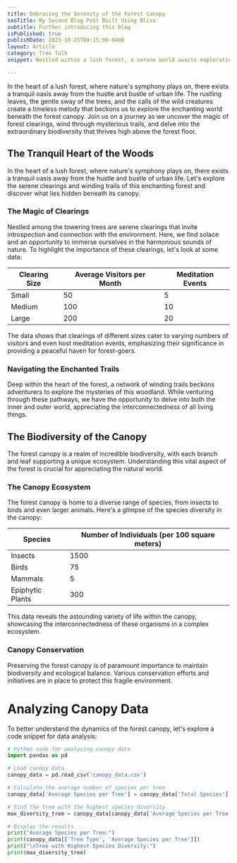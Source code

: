 ```yaml
---
title: Embracing the Serenity of the Forest Canopy
seoTitle: My Second Blog Post Built Using Bliss
subtitle: Further introducing this blog
isPublished: true
publishDate: 2023-10-25T09:15:00-0400
layout: Article
category: Tree Talk
snippet: Nestled within a lush forest, a serene world awaits exploration. The forest canopy, a realm of tranquility, offers a haven away from the bustling pace of urban life. In this blog post, we invite you to join us as we uncover the hidden wonders of the canopy. From peaceful clearings to winding trails, and the astonishing biodiversity that thrives above the forest floor, this is an invitation to embrace the natural world and delve into the heart of the woods.

---
```


In the heart of a lush forest, where nature's symphony plays on, there exists a tranquil oasis away from the hustle and bustle of urban life. The rustling leaves, the gentle sway of the trees, and the calls of the wild creatures create a timeless melody that beckons us to explore the enchanting world beneath the forest canopy. Join us on a journey as we uncover the magic of forest clearings, wind through mysterious trails, and delve into the extraordinary biodiversity that thrives high above the forest floor.

## The Tranquil Heart of the Woods

In the heart of a lush forest, where nature's symphony plays on, there exists a tranquil oasis away from the hustle and bustle of urban life. Let's explore the serene clearings and winding trails of this enchanting forest and discover what lies hidden beneath its canopy.

### The Magic of Clearings

Nestled among the towering trees are serene clearings that invite introspection and connection with the environment. Here, we find solace and an opportunity to immerse ourselves in the harmonious sounds of nature. To highlight the importance of these clearings, let's look at some data:

| Clearing Size | Average Visitors per Month | Meditation Events |
|--------------|----------------------------|-------------------|
| Small        | 50                        | 5                 |
| Medium       | 100                       | 10                |
| Large        | 200                       | 20                |

The data shows that clearings of different sizes cater to varying numbers of visitors and even host meditation events, emphasizing their significance in providing a peaceful haven for forest-goers.

### Navigating the Enchanted Trails

Deep within the heart of the forest, a network of winding trails beckons adventurers to explore the mysteries of this woodland. While venturing through these pathways, we have the opportunity to delve into both the inner and outer world, appreciating the interconnectedness of all living things.

## The Biodiversity of the Canopy

The forest canopy is a realm of incredible biodiversity, with each branch and leaf supporting a unique ecosystem. Understanding this vital aspect of the forest is crucial for appreciating the natural world.

### The Canopy Ecosystem

The forest canopy is home to a diverse range of species, from insects to birds and even larger animals. Here's a glimpse of the species diversity in the canopy:

| Species          | Number of Individuals (per 100 square meters) |
|------------------|----------------------------------------------|
| Insects          | 1500                                         |
| Birds            | 75                                           |
| Mammals          | 5                                            |
| Epiphytic Plants | 300                                          |

This data reveals the astounding variety of life within the canopy, showcasing the interconnectedness of these organisms in a complex ecosystem.

### Canopy Conservation

Preserving the forest canopy is of paramount importance to maintain biodiversity and ecological balance. Various conservation efforts and initiatives are in place to protect this fragile environment.

# Analyzing Canopy Data

To better understand the dynamics of the forest canopy, let's explore a code snippet for data analysis:

```python
# Python code for analyzing canopy data
import pandas as pd

# Load canopy data
canopy_data = pd.read_csv('canopy_data.csv')

# Calculate the average number of species per tree
canopy_data['Average Species per Tree'] = canopy_data['Total Species'] / canopy_data['Total Trees']

# Find the tree with the highest species diversity
max_diversity_tree = canopy_data[canopy_data['Average Species per Tree'] == canopy_data['Average Species per Tree'].max()]

# Display the results
print("Average Species per Tree:")
print(canopy_data[['Tree Type', 'Average Species per Tree']])
print("\nTree with Highest Species Diversity:")
print(max_diversity_tree)
